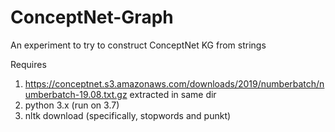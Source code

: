 # ConceptNet-Graph
An experiment to try to construct ConceptNet KG from strings

Requires 
1. https://conceptnet.s3.amazonaws.com/downloads/2019/numberbatch/numberbatch-19.08.txt.gz extracted in same dir
2. python 3.x (run on 3.7)
3. nltk download (specifically, stopwords and punkt)
